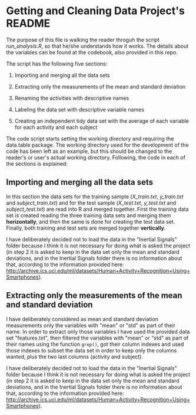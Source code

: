 # Getting and Cleaning Data Project's README

The purpose of this file is walking the reader throguh the script *run_analysis.R*, so that he/she understands how it works. The details about the variables can be found at the codebook, also provided in this repo. 

The script has the following five sections:

1. Importing and merging all the data sets

2. Extracting only the measurements of the mean and standard deviation

3. Renaming the activities with descriptive names

4. Labeling the data set with descriptive variable names

5. Creating an independent tidy data set with the average of each variable for each activity and each subject


The code script starts setting the working directory and requiring the data.table package. The working directory used for the development of the code has been left as an example, but this should be changed to the reader's or user's actual working directory. Following, the code in each of the sections is explained:

## Importing and merging all the data sets

In this section the data sets for the training sample (*X_train.txt*, *y_train.txt* and *subject_train.txt*)  and for the test sample (*X_test.txt*, *y_test.txt* and *subject_test.txt*) are read into R and merged together. First the training data set is created reading the three training data sets and merging them **horizontally**, and then the same is done for creating the test data set. Finally, both training and test sets are merged together **vertically**.

I have deliberately decided not to load the data in the "Inertial Signals" folder because I think it is not necessary for doing what is asked the project (in step 2 it is asked to keep in the data set only the mean and standard deviations, and in the Inertial Signals folder there is no information about that, according to the information provided here: http://archive.ics.uci.edu/ml/datasets/Human+Activity+Recognition+Using+Smartphones).


## Extracting only the measurements of the mean and standard deviation

I have deliberately considered as mean and standard deviation measurements only the variables with "mean" or "std" as part of their name. In order to extract only those variables I have used the provided data set "features.txt", then filtered the variables with "mean" or "std" as part of their names using the function ```grep()```, got their column indexes and used those indexes to subset the data set in order to keep only the columns wanted, plus the two last columns (activity and subject).

I have deliberately decided not to load the data in the "Inertial Signals" folder because I think it is not necessary for doing what is asked the project (in step 2 it is asked to keep in the data set only the mean and standard deviations, and in the Inertial Signals folder there is no information about that, according to the information provided here: http://archive.ics.uci.edu/ml/datasets/Human+Activity+Recognition+Using+Smartphones).
